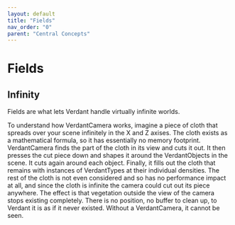 ```yaml
---
layout: default
title: "Fields"
nav_order: "0"
parent: "Central Concepts"
---
```


# Fields

## Infinity

Fields are what lets Verdant handle virtually infinite worlds.

To understand how VerdantCamera works, imagine a piece of cloth that spreads over your scene infinitely in the X and Z axises. The cloth exists as a mathematical formula, so it has essentially no memory footprint. VerdantCamera finds the part of the cloth in its view and cuts it out. It then presses the cut piece down and shapes it around the VerdantObjects in the scene. It cuts again around each object. Finally, it fills out the cloth that remains with instances of VerdantTypes at their individual densities. The rest of the cloth is not even considered and so has no performance impact at all, and since the cloth is infinite the camera could cut out its piece anywhere. The effect is that vegetation outside the view of the camera stops existing completely. There is no position, no buffer to clean up, to Verdant it is as if it never existed. Without a VerdantCamera, it cannot be seen. 
